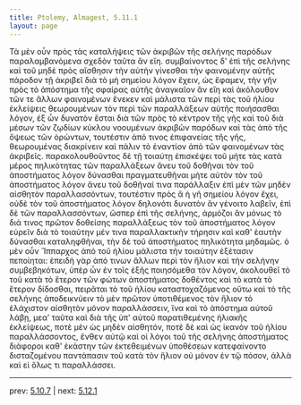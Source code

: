 ```yaml
---
title: Ptolemy, Almagest, 5.11.1
layout: page
---
```


Τὰ μὲν οὖν πρὸς τὰς καταλήψεις τῶν ἀκριβῶν τῆς σελήνης παρόδων παραλαμβανόμενα σχεδὸν ταῦτα ἂν εἴη. συμβαίνοντος δ' ἐπὶ τῆς σελήνης καὶ τοῦ μηδὲ πρὸς αἴσθησιν τὴν αὐτὴν γίνεσθαι τὴν φαινομένην αὐτῆς πάροδον τῇ ἀκριβεῖ διὰ τὸ μὴ σημείου λόγον ἔχειν, ὡς ἔφαμεν, τὴν γῆν πρὸς τὸ ἀπόστημα τῆς σφαίρας αὐτῆς ἀναγκαῖον ἂν εἴη καὶ ἀκόλουθον τῶν τε ἄλλων φαινομένων ἕνεκεν καὶ μάλιστα τῶν περὶ τὰς τοῦ ἡλίου ἐκλείψεις θεωρουμένων τὸν περὶ τῶν παραλλάξεων αὐτῆς ποιήσασθαι λόγον, ἐξ ὧν δυνατὸν ἔσται διὰ τῶν πρὸς τὸ κέντρον τῆς γῆς καὶ τοῦ διὰ μέσων τῶν ζῳδίων κύκλου νοουμένων ἀκριβῶν παρόδων καὶ τὰς ἀπὸ τῆς ὄψεως τῶν ὁρώντων, τουτέστιν ἀπό τινος ἐπιφανείας τῆς γῆς, θεωρουμένας διακρίνειν καὶ πάλιν τὸ ἐναντίον ἀπὸ τῶν φαινομένων τὰς ἀκριβεῖς. παρακολουθοῦντος δὲ τῇ τοιαύτῃ ἐπισκέψει τοῦ μήτε τὰς κατὰ μέρος πηλικότητας τῶν παραλλάξεων ἄνευ τοῦ δοθῆναι τὸν τοῦ ἀποστήματος λόγον δύνασθαι πραγματευθῆναι μήτε αὐτὸν τὸν τοῦ ἀποστήματος λόγον ἄνευ τοῦ δοθῆναί τινα παράλλαξιν ἐπὶ μὲν τῶν μηδὲν αἰσθητὸν παραλλασσόντων, τουτέστιν πρὸς ἃ ἡ γῆ σημείου λόγον ἔχει, οὐδὲ τὸν τοῦ ἀποστήματος λόγον δηλονότι δυνατὸν ἂν γένοιτο λαβεῖν, ἐπὶ δὲ τῶν παραλλασσόντων, ὥσπερ ἐπὶ τῆς σελήνης, ἁρμόζοι ἂν μόνως τὸ διά τινος πρῶτον δοθείσης παραλλάξεως τὸν τοῦ ἀποστήματος λόγον εὑρεῖν διὰ τὸ τοιαύτην μέν τινα παραλλακτικὴν τήρησιν καὶ καθ' ἑαυτὴν δύνασθαι καταληφθῆναι, τὴν δὲ τοῦ ἀποστήματος πηλικότητα μηδαμῶς. ὁ μὲν οὖν Ἵππαρχος ἀπὸ τοῦ ἡλίου μάλιστα τὴν τοιαύτην ἐξέτασιν πεποίηται: ἐπειδὴ γὰρ ἀπό τινων ἄλλων περὶ τὸν ἥλιον καὶ τὴν σελήνην συμβεβηκότων, ὑπὲρ ὧν ἐν τοῖς ἑξῆς ποιησόμεθα τὸν λόγον, ἀκολουθεῖ τὸ τοῦ κατὰ τὸ ἕτερον τῶν φώτων ἀποστήματος δοθέντος καὶ τὸ κατὰ τὸ ἕτερον δίδοσθαι, πειρᾶται τὸ τοῦ ἡλίου καταστοχαζόμενος οὕτω καὶ τὸ τῆς σελήνης ἀποδεικνύειν τὸ μὲν πρῶτον ὑποτιθέμενος τὸν ἥλιον τὸ ἐλάχιστον αἰσθητὸν μόνον παραλλάσσειν, ἵνα καὶ τὸ ἀπόστημα αὐτοῦ λάβῃ, μεαʹ ταῦτα καὶ διὰ τῆς ὑπ' αὐτοῦ παρατιθεμένης ἡλιακῆς ἐκλείψεως, ποτὲ μὲν ὡς μηδὲν αἰσθητόν, ποτὲ δὲ καὶ ὡς ἱκανὸν τοῦ ἡλίου παραλλάσσοντος, ἔνθεν αὐτῷ καὶ οἱ λόγοι τοῦ τῆς σελήνης ἀποστήματος διάφοροι καθ' ἑκάστην τῶν ἐκτεθειμένων ὑποθέσεων κατεφαίνοντο δισταζομένου παντάπασιν τοῦ κατὰ τὸν ἥλιον οὐ μόνον ἐν τῷ πόσον, ἀλλὰ καὶ εἰ ὅλως τι παραλλάσσει. 

---

prev: [5.10.7](../5.10.7/) | next: [5.12.1](../5.12.1/)

